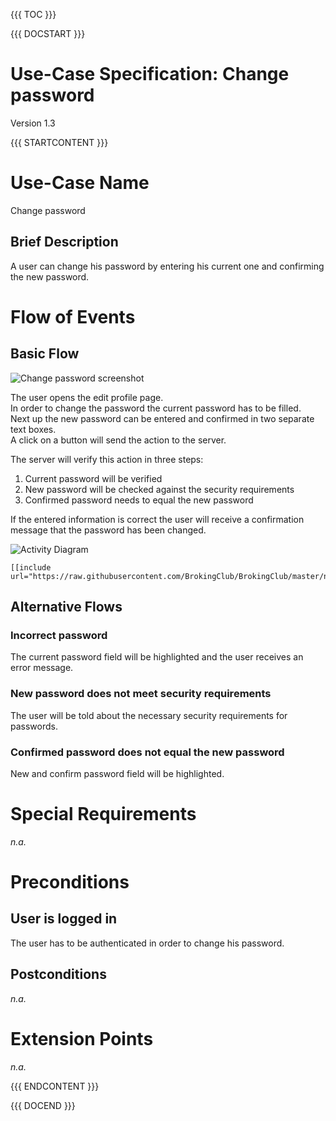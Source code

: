 {{{ TOC }}}


{{{ DOCSTART }}}

# Use-Case Specification: Change password

Version 1.3

{{{ STARTCONTENT }}}

# Use-Case Name 
Change password
## 	Brief Description
A user can change his password by entering his current one and confirming the new password.

# Flow of Events
## 	Basic Flow
![Change password screenshot](http://broking.club/img/doc/screens/uc_changepassword.JPG)

The user opens the edit profile page.  
In order to change the password the current password has to be filled.  
Next up the new password can be entered and confirmed in two separate text boxes.  
A click on a button will send the action to the server.  

The server will verify this action in three steps:  
1. Current password will be verified  
2. New password will be checked against the security requirements  
3. Confirmed password needs to equal the new password  

If the entered information is correct the user will receive a confirmation message that the password has been changed.

![Activity Diagram](http://blog.broking.club/wp-content/uploads/2014/10/Activity-Diagram-Edit-Profile.png)

```
[[include url="https://raw.githubusercontent.com/BrokingClub/BrokingClub/master/node/test/features/changepassword.feature"]]
```

## 	Alternative Flows
### Incorrect password
The current password field will be highlighted and the user receives an error message.

### New password does not meet security requirements
The user will be told about the necessary security requirements for passwords.

### Confirmed password does not equal the new password
New and confirm password field will be highlighted.

# Special Requirements
*n.a.*

# Preconditions
## User is logged in
The user has to be authenticated in order to change his password.

## Postconditions
*n.a.*

# Extension Points
*n.a.*

{{{ ENDCONTENT }}}

{{{ DOCEND }}}




